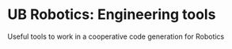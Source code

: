 # UB Robotics: Engineering tools

Useful tools to work in a cooperative code generation for Robotics
